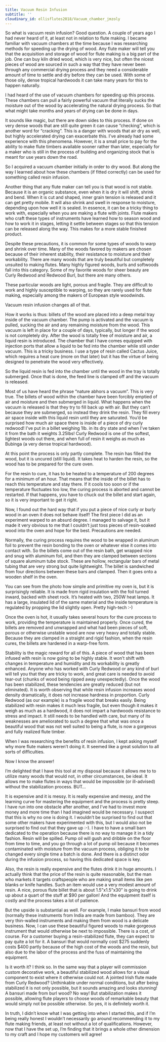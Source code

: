 ```yaml
---
title: Vacuum Resin Infusion
subtitle: ''
cloudinary_id: ellisflutes2018/Vacuum_chamber_jmzoly
---
```


So what is vacuum resin infusion?  Good question.  A couple of years ago I had never heard of it, at least not in relation to flute making.  I became familiar with vacuum chambers at the time because I was researching methods for speeding up the drying of wood.  Any flute maker will tell you that the acquisition and storage of wood for flute making is a big part of the job.  One can buy kiln dried wood, which is very nice, but often the nicest pieces of wood are sourced in such a way that they have never been through any commercial drying process and they need a considerable amount of time to settle and dry before they can be used.  With some of those oily, dense tropical hardwoods it can take many years for this to happen naturally.

I had heard of the use of vacuum chambers for speeding up this process.  These chambers can pull a fairly powerful vacuum that literally sucks the moisture out of the wood by accelerating the natural drying process.  So that what might take months and years of drying can be done in days.

It sounds like magic, but there are down sides to this process.  If done on very dense woods that are still quite green it can cause “checking”, which is another word for “cracking”.  This is a danger with woods that air dry as well, but highly accelerated drying can exacerbate this.   I’ve already had some experience with this phenomena.  However, it is a small price to pay for the ability to make flute timbers available sooner rather than later, especially for a maker who is still in the process of building and organizing stock that is meant for use years down the road.

So I acquired a vacuum chamber initially in order to dry wood.  But along the way I learned about how these chambers (if fitted correctly) can be used for something called resin infusion.  

Another thing that any flute maker can tell you is that wood is not stable.  Because it is an organic substance, even when it is dry it will shift, shrink and bend.  When it is cut and shaped, inner grain tension is released and it can get pretty mobile.  It will also shrink and swell in response to moisture, depending upon how well it is sealed.  In essence, it can be a tricky thing to work with, especially when you are making a flute with joints.  Flute makers who craft these types of instruments have learned how to season wood and how to work it in stages, letting it settle between stages so that this tension can be released along the way.  This makes for a more stable finished product.

Despite these precautions, it is common for some types of woods to warp and shrink over time.  Many of the woods favored by makers are chosen because of their inherent stability, their resistance to moisture and their workability.  There are many woods that are truly beautiful but completely unsuited to making flutes.  Many highly figured woods, burls and softwoods fall into this category.  Some of my favorite woods for sheer beauty are Curly Redwood and Redwood Burl, but there are many others.

These particular woods are light, porous and fragile.  They are difficult to work and highly susceptible to warping, so they are rarely used for flute making, especially among the makers of European style woodwinds.

Vacuum resin infusion changes all of that.

How it works is thus:  billets of the wood are placed into a deep metal tray inside of the vacuum chamber.  The pump is activated and the vacuum is pulled, sucking the air and any remaining moisture from the wood.  This vacuum is left in place for a couple of days, typically, but longer if the wood is not completely dry.  After the wood is totally free of moisture and air, a liquid resin is introduced.  The chamber that I have comes equipped with injection ports that allow a liquid to be fed into the chamber while still under vacuum.  This is a tricky business.  I use a type of resin called Cactus Juice, which requires a heat cure (more on that later) but it has the virtue of being designed to penetrate the wood very effectively.

So the liquid resin is fed into the chamber until the wood in the tray is totally submerged.  Once that is done, the feed line is clamped off  and the vacuum is released.

Most of us have heard the phrase “nature abhors a vacuum”.  This is very true.  The billets of wood within the chamber have been forcibly emptied of air and moisture and then submerged in liquid.  What happens when the vacuum is released is that they try to fill back up with air.  But they can’t because they are submerged, so instead they drink the resin.  They fill every air space inside with this liquid resin until they are saturated.  You’d be surprised how much air space there is inside of a piece of dry curly redwood!  I’ve put in a billet weighing 1lb. in its dry state and when I’ve taken it from the bath it weights 3.25lbs!  Curly Redwood is one of the softest, lightest woods out there, and when full of resin it weighs as much as Bubinga (a very dense tropical hardwood).

At this point the process is only partly complete.  The resin has filled the wood, but it is uncured (still liquid).  It takes heat to harden the resin, so the wood has to be prepared for the cure oven.

For the resin to cure, it has to be heated to a temperature of 200 degrees for a minimum of an hour.  That means that the inside of the billet has to reach this temperature and stay there.  If it cools too soon or if the temperature fluctuates too low, the curing process is aborted and cannot be restarted.  If that happens, you have to chuck out the billet and start again, so it is very important to get it right.

Now, I found out the hard way that if you put a piece of nice curly or burly wood in an oven it does not behave itself!  The first piece I did as an experiment warped to an absurd degree.  I managed to salvage it, but it made it very obvious to me that I couldn’t just toss pieces of resin-soaked wood into the oven and hope for the best.  Precautions are needed.

Normally, the curing process requires the wood to be wrapped in aluminum foil to prevent the resin bonding to the oven or whatever else it comes into contact with.  So the billets come out of the resin bath, get wrapped nice and snug with aluminum foil, and then they are clamped between sections of square aluminum tube stock.  These are hollow, rectangular bars of metal tubing that are very strong but quite lightweight.  The billet is sandwiched from four directions between these bars and clamped.  Then it goes onto a wooden shelf in the oven.

You can see from the photo how simple and primitive my oven is, but it is surprisingly reliable.  It is made from rigid insulation with the foil turned inward, backed with sheet rock.  It’s heated with two, 250W heat lamps.  It has a large, insulated lid of the same material and the inside temperature is regulated by propping the lid slightly open.  Pretty high-tech :-)

Once the oven is hot, it usually takes several hours for the cure process to work, providing the temperature is maintained properly.  Once cured, the billets are removed and unwrapped and what had been pieces of soft, porous or otherwise unstable wood are now very heavy and totally stable.  Because they are clamped in a straight and rigid fashion, when the resin cures, the billets are hardened in a warp-free form.

Stability is the magic reward for all of this.  A piece of wood that has been infused with resin is now going to be highly stable.  It won’t shift with changes in temperature and humidity and its workability is greatly enhanced.  Anyone who has worked with Curly Redwood or any kind of burl will tell you that they are tricky to work, and great care is needed to avoid tear-out (chunks of wood being ripped away unexpectedly).  Once the wood has been stabilized, these tendencies are greatly reduced (but not eliminated).  It is worth observing that while resin infusion increases wood density dramatically, it does not increase hardness in proportion.  Curly Redwood (as our example) is a fragile wood that breaks easily.  Being stabilized with resin makes it much less fragile, but even though it makes it weigh as much as a hardwood, it does not impart a hardwoods resistance to stress and impact.  It still needs to be handled with care, but many of its weaknesses are ameliorated to such a degree that what was once a beautiful wood that was not well suited to being a flute, is now a gorgeous and fully realized flute timber.

When I was researching the benefits of resin infusion, I kept asking myself why more flute makers weren’t doing it.  It seemed like a great solution to all sorts of difficulties.

Now I know the answer!

I’m delighted that I have this tool at my disposal because it allows me to to utilize many woods that would not, in other circumstances, be ideal.  It allows me to make flutes in ways that would be impossible (or ill-advised) without the stabilization process.  BUT…

It is expensive and it is messy.  It is really expensive and messy, and the learning curve for mastering the equipment and the process is pretty steep.  I have run into one obstacle after another, and I’ve had to invest more money and more time than I had imagined would be necessary.  I suspect that this is why no one is doing it.  I wouldn’t be surprised to find out that some other makers have experimented with this, but I would also not be surprised to find out that they gave up :-).   I have to have a small barn dedicated to the operation because there is no way to manage it in a tidy fashion.  Resin will be spilled.  Pump oil will gush and dribble on the floor from time to time, and you go through a lot of pump oil because it becomes contaminated with moisture from the vacuum process, obliging it to be changed every single time a batch is done.  And there is a distinct odor during the infusion process, so having this dedicated space is key.

Also, the resin is really expensive and the flutes drink it in huge amounts.   I actually think that the price of the resin is quite reasonable, but the man who markets it targets craftspeople who are making small items like pen blanks or knife handles.  Such an item would use a very modest amount of resin.  A nice, porous flute billet that is about 1.5”x1.5”x30” is going to drink up about a quart of the stuff at $90 per gallon!  And the equipment itself is costly and the process takes a lot of patience. 

But the upside is substantial as well.  For example, I make bansuri from wood (normally these instruments from India are made from bamboo).  They are very thin-walled instruments and making them from wood is a delicate business.  Now, I can use these beautiful figured woods to make gorgeous instrument that would otherwise be next to impossible.  There is a cost, of course.  For a customer buying a resin-stabilized flute, they can expect to pay quite a lot for it.  A bansuri that would normally cost $275 suddenly costs $400 partly because of the high cost of the woods and the resin, but also due to the labor of the process and the fuss of maintaining the equipment.

Is it worth it?  I think so.  In the same way that a player will commission custom decorative work, a beautiful stabilized wood allows for a visual component to exist where it otherwise could not.  A jointed Irish flute made from Curly Redwood?  Unthinkable under normal conditions, but after being stabilized it is not only possible, but it sounds amazing and looks stunning!  A bansuri made from burl wood?  No way!  But stabilization makes it possible, allowing flute players to choose woods of remarkable beauty that would simply not be possible otherwise.  So yes, it is definitely worth it.

In truth, I didn’t know what I was getting into when I started this, and if I’m being really honest I wouldn’t necessarily go around recommending it to my flute making friends, at least not without a lot of qualifications.  However, now that I have the set up, I’m finding that it brings a whole other dimension to my craft and I hope my customers will agree! 





